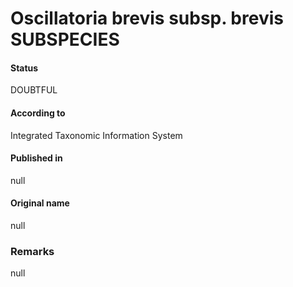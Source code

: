 # Oscillatoria brevis subsp. brevis SUBSPECIES

#### Status
DOUBTFUL

#### According to
Integrated Taxonomic Information System

#### Published in
null

#### Original name
null

### Remarks
null